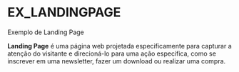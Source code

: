# EX_LANDINGPAGE
Exemplo de Landing Page

**Landing Page** é uma página web projetada especificamente para capturar a atenção do visitante e direcioná-lo para uma ação específica, como se inscrever em uma newsletter, fazer um download ou realizar uma compra.
